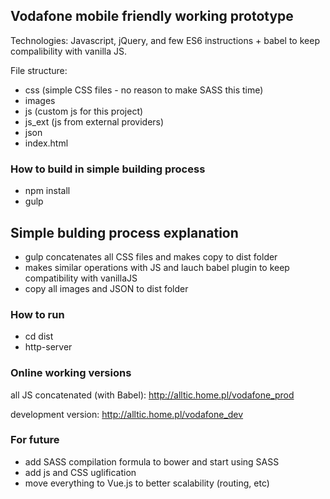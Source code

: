 ## Vodafone mobile friendly working prototype
Technologies:
Javascript, jQuery, and few ES6 instructions + babel to keep compalibility with vanilla JS.

File structure:
- css (simple CSS files - no reason to make SASS this time)
- images 
- js (custom js for this project)
- js_ext (js from external providers)
- json 
- index.html

### How to build in simple building process
- npm install
- gulp

## Simple bulding process explanation
- gulp concatenates all CSS files and makes copy to dist folder
- makes similar operations with JS and lauch babel plugin to keep compatibility with vanillaJS
- copy all images and JSON to dist folder

### How to run
- cd dist
- http-server

### Online working versions
all JS concatenated (with Babel):
http://alltic.home.pl/vodafone_prod

development version:
http://alltic.home.pl/vodafone_dev

### For future
- add SASS compilation formula to bower and start using SASS
- add js and CSS uglification
- move everything to Vue.js to better scalability (routing, etc)


